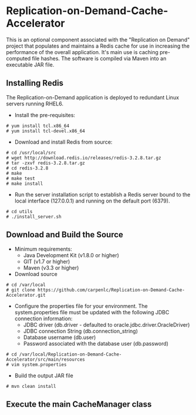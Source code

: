 # Replication-on-Demand-Cache-Accelerator
This is an optional component associated with the "Replication on Demand" project that populates and maintains a Redis cache for use in increasing the performance of the overall application.  It's main use is caching pre-computed file hashes.  The software is compiled via Maven into an executable JAR file. 

## Installing Redis
The Replication-on-Demand application is deployed to redundant Linux servers running RHEL6.
* Install the pre-requisites:
```
# yum install tcl.x86_64
# yum install tcl-devel.x86_64
```
* Download and install Redis from source:
```
# cd /usr/local/src
# wget http://download.redis.io/releases/redis-3.2.8.tar.gz
# tar -zxvf redis-3.2.8.tar.gz
# cd redis-3.2.8
# make 
# make test
# make install
```
* Run the server installation script to establish a Redis server bound to the local interface (127.0.0.1) and running on the default port (6379).
```
# cd utils
# ./install_server.sh
```

## Download and Build the Source
* Minimum requirements:
    * Java Development Kit (v1.8.0 or higher)
    * GIT (v1.7 or higher)
    * Maven (v3.3 or higher)
* Download source
```
# cd /var/local
# git clone https://github.com/carpenlc/Replication-on-Demand-Cache-Accelerator.git
```
* Configure the properties file for your environment.  The system.properties file must be updated with the following JDBC connection information:
    * JDBC driver (db.driver - defaulted to oracle.jdbc.driver.OracleDriver)
    * JDBC connection String (db.connection_string)
    * Database username (db.user)
    * Password associated with the database user (db.password)
```
# cd /var/local/Replication-on-Demand-Cache-Accelerator/src/main/resources
# vim system.properties
```
* Build the output JAR file
```
# mvn clean install
```
## Execute the main CacheManager class
